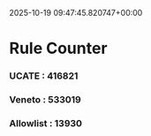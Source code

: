 2025-10-19 09:47:45.820747+00:00
# Rule Counter 
 ### UCATE : 416821

 ### Veneto : 533019

 ### Allowlist : 13930